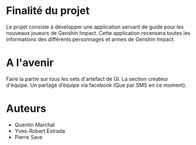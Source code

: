 # Finalité du projet
Le projet consiste à développer une application servant de guide pour les nouveaux joueurs de Genshin Impact.
Cette application recensera toutes les informations des différents personnages et armes de Genshin Impact.

# A l'avenir
Faire la partie sur tous les sets d'artéfact de GI.
La section créateur d'équipe.
Un partage d’équipe via facebook (Que par SMS en ce moment).

# Auteurs
- Quentin Marchal
- Yves-Robert Estrada
- Pierre Save
